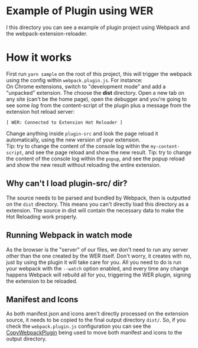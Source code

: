 # Example of Plugin using WER

I this directory you can see a example of plugin project using Webpack and the webpack-extension-reloader.

# How it works
First run `yarn sample` on the root of this project, this will trigger the webpack using the config within `webpack.plugin.js`.
For instance:  
On Chrome extensions, switch to "development mode" and add a "unpacked" extension. The choose the **dist** directory.
Open a new tab on any site (can't be the home page), open the debugger and you're going to see some *log* from the content-script of the plugin plus a message from the extension hot reload server:
```
[ WER: Connected to Extension Hot Reloader ]
```
Change anything inside `plugin-src` and look the page reload it automatically, using the new version of your extension.  
Tip: try to change the content of the console log within the `my-content-script`, and see the page reload and show the new result.
Tip: try to change the content of the console log within the `popup`, and see the popup reload and show the new result without reloading the entire extension.

## Why can't I load plugin-src/ dir?
The source needs to be parsed and bundled by Webpack, then is outputted on the `dist` directory. This means
you can't directly load this directory as a extension.
The source in dist will contain the necessary data to make the Hot Reloading work properly.

## Running Webpack in watch mode
As the browser is the "server" of our files, we don't need to run any server other than the one created by
the WER itself. Don't worry, it creates with no, just by using the plugin it will take care for you.
All you need to do is run your webpack with the `--watch` option enabled, and every time any change happens
Webpack will rebuild all for you, triggering the WER plugin, signing the extension to be reloaded.

## Manifest and Icons
As both manifest.json and icons aren't directly processed on the extension source, it needs to be
copied to the final output directory `dist/`. So, if you check the `webpack.plugin.js` configuration you can
see the [CopyWebpackPlugin](https://github.com/webpack-contrib/copy-webpack-plugin) being used to move both 
manifest and icons to the output directory.